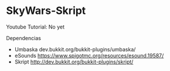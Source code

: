 # SkyWars-Skript





Youtube Tutorial:
No yet



Dependencias
- Umbaska  dev.bukkit.org/bukkit-plugins/umbaska/ 
- eSounds  https://www.spigotmc.org/resources/esound.19587/
- Skript  http://dev.bukkit.org/bukkit-plugins/skript/
